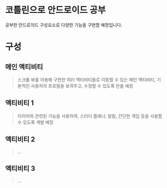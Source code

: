 # 코틀린으로 안드로이드 공부
공부한 안드로이드 구성요소로 다양한 기능을 구현할 예정입니다.

# 구성

## 메인 액티비티
> 스크롤 뷰를 이용해 구현한 여러 액티비티들로 이동할 수 있는 메인 액티비티, 기본적인 사용자의 프로필을 보여주고, 수정할 수 있도록 만들 예정 

## 액티비티 1
> 타이머와 관련된 기능을 사용하여, 스터디 플래너, 알람, 간단한 게임 등을 사용할 수 있도록 계발 예정

## 액티비티 2
>...

## 액티비티 3
>...
